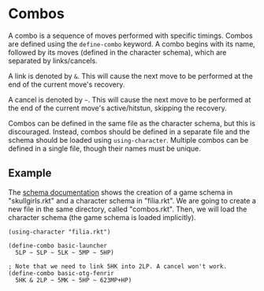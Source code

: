 # Combos

A combo is a sequence of moves performed with specific timings. Combos are defined using the `define-combo` keyword. A combo begins with its name, followed by its moves (defined in the character schema), which are separated by links/cancels.

A link is denoted by `&`. This will cause the next move to be performed at the end of the current move's recovery.

A cancel is denoted by `~`. This will cause the next move to be performed at the end of the current move's active/hitstun, skipping the recovery.

Combos can be defined in the same file as the character schema, but this is discouraged. Instead, combos should be defined in a separate file and the schema should be loaded using `using-character`. Multiple combos can be defined in a single file, though their names must be unique.


## Example

The [schema documentation](schemas.md) shows the creation of a game schema in "skullgirls.rkt" and a character schema in "filia.rkt". We are going to create a new file in the same directory, called "combos.rkt". Then, we will load the character schema (the game schema is loaded implicitly).

```racket
(using-character "filia.rkt")

(define-combo basic-launcher
  5LP ~ 5LP ~ 5LK ~ 5MP ~ 5HP)

; Note that we need to link 5HK into 2LP. A cancel won't work.
(define-combo basic-otg-fenrir
  5HK & 2LP ~ 5MK ~ 5HP ~ 623MP+HP)
```
